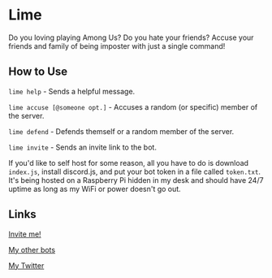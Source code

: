 # Lime

Do you loving playing Among Us? Do you hate your friends? Accuse your friends and family of being imposter with just a single command!

## How to Use

`lime help` - Sends a helpful message.

`lime accuse [@someone opt.]` - Accuses a random (or specific) member of the server.

`lime defend` - Defends themself or a random member of the server.

`lime invite` - Sends an invite link to the bot.

If you'd like to self host for some reason, all you have to do is download `index.js`, install discord.js, and put your bot token in a file called `token.txt`. It's being hosted on a Raspberry Pi hidden in my desk and should have 24/7 uptime as long as my WiFi or power doesn't go out.

## Links

[Invite me!](https://discord.com/api/oauth2/authorize?client_id=754379015997095967&permissions=0&scope=bot)

[My other bots](https://github.com/RogerCronin)

[My Twitter](https://twitter.com/brackets_square)
